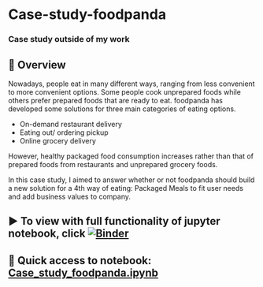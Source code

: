 # Case-study-foodpanda
### Case study outside of my work

## 📌 Overview
Nowadays, people eat in many different ways, ranging from less convenient to more convenient options. Some people cook unprepared foods while others prefer prepared foods that are ready to eat. foodpanda has developed some solutions for three main categories of eating options.

- On-demand restaurant delivery
- Eating out/ ordering pickup
- Online grocery delivery

However, healthy packaged food consumption increases rather than that of prepared foods from restaurants and unprepared grocery foods.

In this case study, I aimed to answer whether or not foodpanda should build a new solution for a 4th way of eating: Packaged Meals to fit user needs and add business values to company.

## ▶ To view with full functionality of jupyter notebook, click [![Binder](https://mybinder.org/badge_logo.svg)](https://mybinder.org/v2/gh/SC92113/Case-study-foodpanda/HEAD)

## 📕 Quick access to notebook: [Case_study_foodpanda.ipynb](https://github.com/SC92113/Case-Study-foodpanda/blob/121f50fcb00de7a33ec23e352e7be3de95d84775/Case_study_foodpanda.ipynb)
